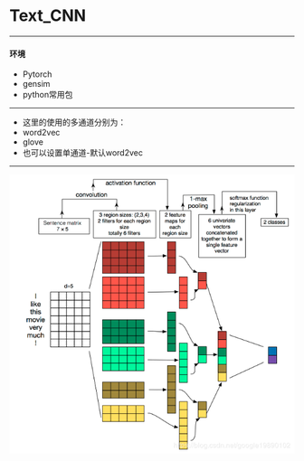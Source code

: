 # Text_CNN
******************
#### 环境
* Pytorch
* gensim
* python常用包
*************
* 这里的使用的多通道分别为：
* word2vec
* glove
* 也可以设置单通道-默认word2vec  
******************************
![Text-CNN](https://github.com/huangqianfei0916/Text_CNN/blob/master/1.png)
